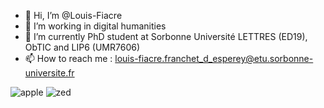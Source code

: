 - 👋 Hi, I’m @Louis-Fiacre
- 👀 I’m working in digital humanities
- 🌱 I’m currently PhD student at Sorbonne Université LETTRES (ED19), ObTIC and LIP6 (UMR7606)
- 📫 How to reach me : louis-fiacre.franchet_d_esperey@etu.sorbonne-universite.fr

![apple](https://img.shields.io/badge/apple%20silicon-333333?style=for-the-badge&logo=apple&logoColor=white)
![zed](https://img.shields.io/badge/Zed-white?style=for-the-badge&logo=zedindustries&logoColor=084CCF)

